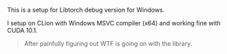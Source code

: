 This is a setup for Libtorch debug version for Windows.

I setup on CLion with Windows MSVC compiler (x64) and working fine with CUDA 10.1.

> After painfully figuring out WTF is going on with the library.
